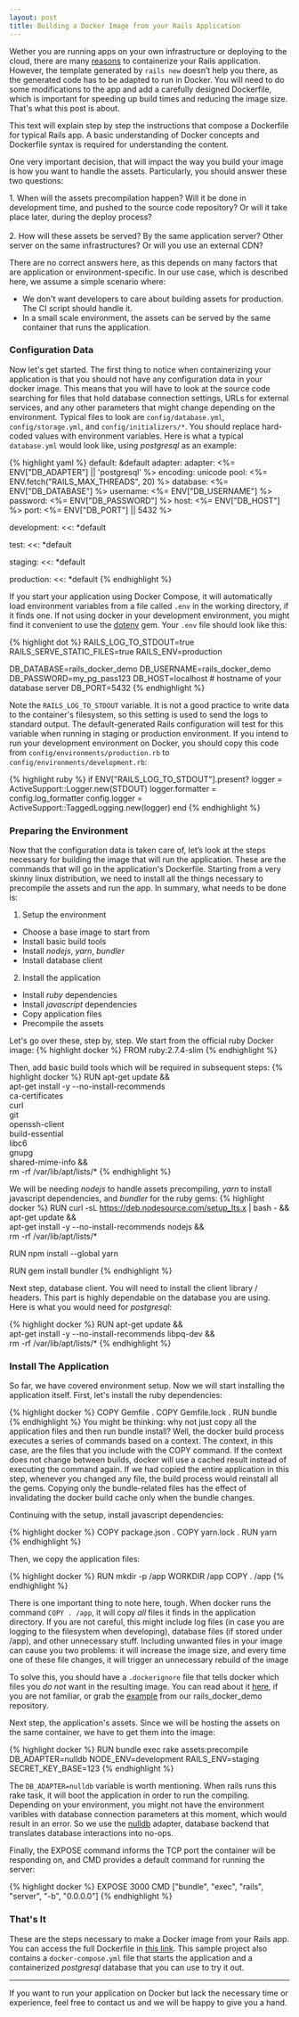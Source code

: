 ```yaml
---
layout: post
title: Building a Docker Image from your Rails Application
---
```


Wether you are running apps on your own infrastructure or deploying to the cloud, there are many [reasons](https://www.docker.com/why-docker) to containerize your Rails application. However, the template generated by `rails new` doesn’t help you there, as the generated code has to be adapted to run in Docker. You will need to do some modifications to the app and add a carefully designed Dockerfile, which is important for speeding up build times and reducing the image size. That's what this post is about.

This text will explain step by step the instructions that compose a Dockerfile for typical Rails app. A basic understanding of Docker concepts and Dockerfile syntax is required for understanding the content.

One very important decision, that will impact the way you build your image is how you want to handle the assets. Particularly, you should answer these two questions:

<div class="message">
1. When will the assets precompilation happen? Will it be done in development time, and pushed to the source code repository? Or will it take place later, during the deploy process?<br><br>
2. How will these assets be served? By the same application server? Other server on the same infrastructures? Or will you use an external CDN?
</div>

There are no correct answers here, as this depends on many factors that are application or environment-specific. In our use case, which is described here, we assume a simple scenario where:
- We don't want developers to care about building assets for production. The CI script should handle it.
- In a small scale environment, the assets can be served by the same container that runs the application.

<!-- configs -->

### Configuration Data
Now let's get started. The first thing to notice when containerizing your application is that you should not have any configuration data in your docker image. This means that you will have to look at the source code searching for files that hold database connection settings, URLs for external services, and any other parameters that might change depending on the environment. Typical files to look are `config/database.yml`, `config/storage.yml`, and `config/initializers/*`. You should replace hard-coded values with environment variables. Here is what a typical `database.yml` would look like, using *postgresql* as an example:

{% highlight yaml %}
default: &default
  adapter: adapter: <%= ENV["DB_ADAPTER"] || 'postgresql' %>
  encoding: unicode
  pool: <%= ENV.fetch("RAILS_MAX_THREADS", 20) %>
  database: <%= ENV["DB_DATABASE"] %>
  username: <%= ENV["DB_USERNAME"] %>
  password: <%= ENV["DB_PASSWORD"] %>
  host: <%= ENV["DB_HOST"] %>
  port: <%= ENV["DB_PORT"] || 5432 %>

development:
  <<: *default

test:
  <<: *default

staging:
  <<: *default

production:
  <<: *default
{% endhighlight %}

If you start your application using Docker Compose, it will automatically load environment variables from a file called `.env` in the working directory, if it finds one. If not using docker in your development environment, you might find it convenient to use the [dotenv](https://github.com/bkeepers/dotenv) gem. Your `.env` file should look like this:

{% highlight dot %}
RAILS_LOG_TO_STDOUT=true
RAILS_SERVE_STATIC_FILES=true
RAILS_ENV=production

DB_DATABASE=rails_docker_demo
DB_USERNAME=rails_docker_demo
DB_PASSWORD=my_pg_pass123
DB_HOST=localhost        # hostname of your database server
DB_PORT=5432
{% endhighlight %}

Note the `RAILS_LOG_TO_STDOUT` variable. It is not a good practice to write data to the container's filesystem, so this setting is used to send the logs to standard output. The default-generated Rails configuration will test for this variable when running in staging or production environment. If you intend to run your development environment on Docker, you should copy this code from `config/environments/production.rb` to `config/environments/development.rb`:

{% highlight ruby %}
if ENV["RAILS_LOG_TO_STDOUT"].present?
  logger           = ActiveSupport::Logger.new(STDOUT)
  logger.formatter = config.log_formatter
  config.logger    = ActiveSupport::TaggedLogging.new(logger)
end
{% endhighlight %}

### Preparing the Environment
Now that the configuration data is taken care of, let’s look at the steps necessary for building the image that will run the application. These are the commands that will go in the application's Dockerfile. Starting from a very skinny linux distribution, we need to install all the things necessary to precompile the assets and run the app. In summary, what needs to be done is:
1. Setup the environment
- Choose a base image to start from
- Install basic build tools
- Install *nodejs*, *yarn*, *bundler*
- Install database client
2. Install the application
- Install *ruby* dependencies
- Install *javascript* dependencies
- Copy application files
- Precompile the assets

Let's go over these, step by, step. We start from the official ruby Docker image:
{% highlight docker %}
FROM ruby:2.7.4-slim
{% endhighlight %}

Then, add basic build tools which will be required in subsequent steps:
{% highlight docker %}
RUN apt-get update && \
    apt-get install -y --no-install-recommends \
              ca-certificates \
              curl \
              git \
              openssh-client \
              build-essential \
              libc6 \
              gnupg \
              shared-mime-info && \
    rm -rf /var/lib/apt/lists/*
{% endhighlight %}

We will be needing *nodejs* to handle assets precompiling, *yarn* to install javascript dependencies, and *bundler* for the ruby gems:
{% highlight docker %}
RUN curl -sL https://deb.nodesource.com/setup_lts.x | bash - && \
    apt-get update && \
    apt-get install -y --no-install-recommends nodejs && \
    rm -rf /var/lib/apt/lists/*

RUN npm install --global yarn

RUN gem install bundler
{% endhighlight %}

Next step, database client. You will need to install the client library / headers. This part is highly dependable on the database you are using. Here is what you would need for *postgresql*:

{% highlight docker %}
RUN apt-get update && \
    apt-get install -y --no-install-recommends libpq-dev && \
    rm -rf /var/lib/apt/lists/*
{% endhighlight %}

### Install The Application

So far, we have covered environment setup. Now we will start installing the application itself. First, let's install the ruby dependencies:

{% highlight docker %}
COPY Gemfile .
COPY Gemfile.lock .
RUN bundle
{% endhighlight %}
You might be thinking: why not just copy all the application files and then run bundle install?
Well, the docker build process executes a series of commands based on a context. The context, in this case, are the files that you include with the COPY command. If the context does not change between builds, docker will use a cached result instead of executing the command again. If we had copied the entire application in this step, whenever you changed any file, the build process would reinstall all the gems. Copying only the bundle-related files has the effect of invalidating the docker build cache only when the bundle changes.

Continuing with the setup, install javascript dependencies:

{% highlight docker %}
COPY package.json .
COPY yarn.lock .
RUN yarn
{% endhighlight %}

Then, we copy the application files:

{% highlight docker %}
RUN mkdir -p /app
WORKDIR /app
COPY . /app
{% endhighlight %}

There is one important thing to note here, tough. When docker runs the command `COPY . /app`, it will copy *all* files it finds in the application directory. If you are not careful, this might include log files (in case you are logging to the filesystem when developing), database files (if stored under /app), and other unnecessary stuff. Including unwanted files in your image can cause you two problems: it will increase the image size, and every time one of these file changes, it will trigger an unnecessary rebuild of the image

To solve this, you should have a `.dockerignore` file that tells docker which files you *do not* want in the resulting image. You can read about it [here](https://docs.docker.com/engine/reference/builder/#dockerignore-file), if you are not familiar, or grab the [example](https://github.com/CoolRequest/rails_docker_demo/blob/master/.dockerignore) from our rails_docker_demo repository.


Next step, the application's assets. Since we will be hosting the assets on the same container, we have to get them into the image:

{% highlight docker %}
RUN bundle exec rake assets:precompile DB_ADAPTER=nulldb NODE_ENV=development RAILS_ENV=staging SECRET_KEY_BASE=123
{% endhighlight %}

The `DB_ADAPTER=nulldb` variable is worth mentioning. When rails runs this rake task, it will boot the application in order to run the compiling. Depending on your environment, you might not have the environment varibles with database connection parameters at this moment, which would result in an error. So we use the [nulldb](https://github.com/nulldb/nulldb) adapter, database backend that translates database interactions into no-ops.

Finally, the EXPOSE command informs the TCP port the container will be responding on, and CMD provides a default command for running the server:

{% highlight docker %}
EXPOSE 3000
CMD ["bundle", "exec", "rails", "server", "-b", "0.0.0.0"]
{% endhighlight %}

### That's It
These are the steps necessary to make a Docker image from your Rails app. You can access the full Dockerfile in [this link](https://github.com/CoolRequest/rails_docker_demo/blob/master/Dockerfile).
This sample project also contains a `docker-compose.yml` file that starts the application and a containerized *postgresql* database that you can use to try it out.

---

<div class="message">
If you want to run your application on Docker but lack the necessary time or experience, feel free to contact us and we will be happy to give you a hand.
</div>
